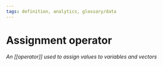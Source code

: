 ```yaml
---
tags: definition, analytics, glossary/data
---
```

#  Assignment operator
*An [[operator]] used to assign values to variables and vectors*